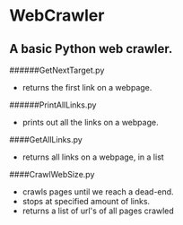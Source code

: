 # WebCrawler
## A basic Python web crawler.



######GetNextTarget.py 
- returns the first link on a webpage.

######PrintAllLinks.py 
- prints out all the links on a webpage.

####GetAllLinks.py 
- returns all links on a webpage, in a list

####CrawlWebSize.py 
- crawls pages until we reach a dead-end. 
- stops at specified amount of links. 
- returns a list of url's of all pages crawled
